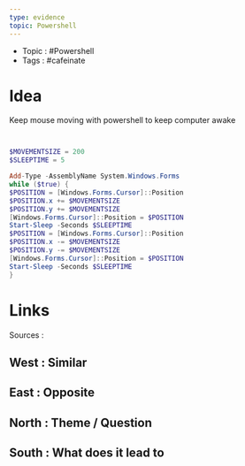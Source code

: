 ```yaml
---
type: evidence
topic: Powershell
---
```


- Topic : #Powershell 
- Tags : #cafeinate

# Idea

Keep mouse moving with powershell to keep computer awake


```Powershell


$MOVEMENTSIZE = 200
$SLEEPTIME = 5

Add-Type -AssemblyName System.Windows.Forms
while ($true) {
$POSITION = [Windows.Forms.Cursor]::Position
$POSITION.x += $MOVEMENTSIZE
$POSITION.y += $MOVEMENTSIZE
[Windows.Forms.Cursor]::Position = $POSITION
Start-Sleep -Seconds $SLEEPTIME
$POSITION = [Windows.Forms.Cursor]::Position
$POSITION.x -= $MOVEMENTSIZE
$POSITION.y -= $MOVEMENTSIZE
[Windows.Forms.Cursor]::Position = $POSITION
Start-Sleep -Seconds $SLEEPTIME
}

```


# Links

Sources :

## West : Similar

## East : Opposite

## North : Theme / Question

## South : What does it lead to

